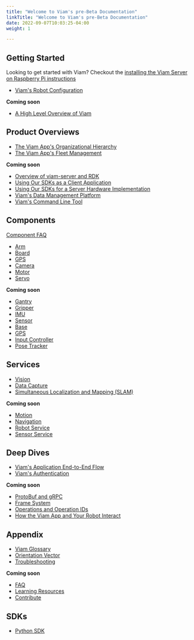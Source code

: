 ```yaml
---
title: "Welcome to Viam's pre-Beta Documentation"
linkTitle: "Welcome to Viam's pre-Beta Documentation"
date: 2022-09-07T10:03:25-04:00
weight: 1

---
```


## Getting Started
Looking to get started with Viam? Checkout the [installing the Viam Server on Raspberry Pi instructions](getting-started/installation.md)

- [Viam's Robot Configuration](getting-started/robot-config.md)

**Coming soon**

- [A High Level Overview of Viam](getting-started/high-level-overview.md)

## Product Overviews
- [The Viam App's Organizational Hierarchy](product-overviews/organization-management.md)
- [The Viam App's Fleet Management](product-overviews/fleet-management.md)

**Coming soon**

- [Overview of viam-server and RDK](product-overviews/RDK.md)
- [Using Our SDKs as a Client Application](product-overviews/SDK-as-client.md)
- [Using Our SDKs for a Server Hardware Implementation](product-overviews/SDK-as-server.md)
- [Viam's Data Management Platform](product-overviews/data-management.md)
- [Viam's Command Line Tool](product-overviews/CLI.md)

## Components
[Component FAQ](components/component-faq.md)

- [Arm](components/arm.md)
- [Board](components/board.md)
- [GPS](components/gps.md)
- [Camera](components/camera.md)
- [Motor](components/motor.md)
- [Servo](components/servo.md)

**Coming soon**

- [Gantry](components/gantry.md)
- [Gripper](components/gripper.md)
- [IMU](components/imu.md)
- [Sensor](components/sensor.md)
- [Base](components/base.md)
- [GPS](components/gps.md)
- [Input Controller](components/input-controller.md)
- [Pose Tracker](components/pose-tracker.md)

## Services
- [Vision](services/vision.md)
- [Data Capture](services/data-capture.md)
- [Simultaneous Localization and Mapping (SLAM)](services/slam.md)  


**Coming soon**

- [Motion](services/motion.md)
- [Navigation](services/navigation.md)
- [Robot Service](services/robot-service.md)
- [Sensor Service](services/sensor.md)


## Deep Dives
- [Viam's Application End-to-End Flow](deeper-dive/robot-to-robot-comms.md)
- [Viam's Authentication](deeper-dive/security.md)

**Coming soon**

- [ProtoBuf and gRPC](deeper-dive/architecture-and-protobuf.md)
- [Frame System](deeper-dive/frame-system.md)
- [Operations and Operation IDs](deeper-dive/operations.md)
- [How the Viam App and Your Robot Interact](deeper-dive/robot-to-cloud-comms.md)

## Appendix
- [Viam Glossary](appendix/glossary.md)
- [Orientation Vector](appendix/orientation-vector.md)
- [Troubleshooting](appendix/troubleshooting.md)

**Coming soon**

- [FAQ](appendix/faq.md)
- [Learning Resources](appendix/learning-resources.md)
- [Contribute](appendix/contribute.md)

## SDKs
- [Python SDK](https://python.viam.dev/)
